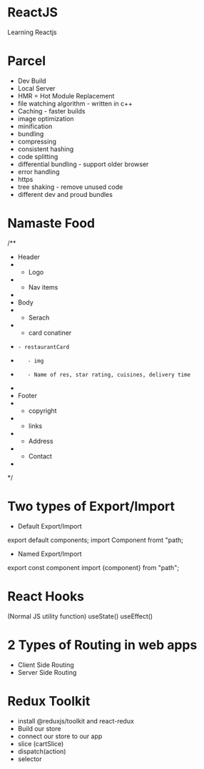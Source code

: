 # ReactJS
Learning Reactjs 

# Parcel
- Dev Build
- Local Server
- HMR = Hot Module Replacement
- file watching algorithm - written in c++
- Caching  - faster builds
- image optimization
- minification
- bundling
- compressing
- consistent hashing
- code splitting
- differential bundling - support older browser
- error handling
- https 
- tree shaking - remove unused code
- different dev and proud bundles


# Namaste Food

/**
 * Header
 *  - Logo
 *  - Nav items
 * 
 * Body
 *  - Serach
 *  - card conatiner
 *     - restaurantCard
 *        - img
 *        - Name of res, star rating, cuisines, delivery time
 * 
 * Footer
 * - copyright
 * - links
 * - Address
 * - Contact
 * 
 */

 # Two types of Export/Import 

- Default Export/Import

export default components;
import Component fromt "path;

- Named Export/Import

export const component
import {component} from "path";

# React Hooks
(Normal JS utility function)
useState()
useEffect()


#  2 Types of Routing in web apps
- Client Side Routing
- Server Side Routing

# Redux Toolkit
- install @reduxjs/toolkit and react-redux
- Build our store
- connect our store to our app
- slice (cartSlice)
- dispatch(action)
- selector